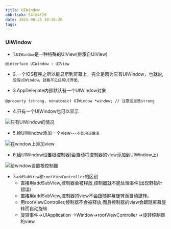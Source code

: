 ```yaml
---
title: UIWindow
abbrlink: 94fd4f29
date: 2015-08-25 10:38:26
tags:
---
```



### UIWindow
- 1.`UIWindow`是一种特殊的UIView(继承自UIView)
```
@interface UIWindow : UIView
```
- 2.一个iOS程序之所以能显示到屏幕上，完全是因为它有UIWindow，也就说,`没有UIWindow，就看不见任何UI界面`,

- 3.AppDelegate内部默认有一个UIWindow对象
```
@property (strong, nonatomic) UIWindow *window; // 注意这里是strong
```

- 4.只有一个UIWindow也可以显示

<!-- more -->

![只有UIWindow的情况](http://upload-images.jianshu.io/upload_images/590107-50aa2d50410d9617.png?imageMogr2/auto-orient/strip%7CimageView2/2/w/1240)

- 5.给UIWindow添加一个view---`不能用该做法`

![在window上添加view](http://upload-images.jianshu.io/upload_images/590107-0b2f159d608cb4f2.png?imageMogr2/auto-orient/strip%7CimageView2/2/w/1240)

- 6.给UIWindow设置根控制器(会自动将控制器的view添加到UIWindow上)

![给window设置根控制器](http://upload-images.jianshu.io/upload_images/590107-1450d63dc1862631.png?imageMogr2/auto-orient/strip%7CimageView2/2/w/1240)


- 7.`addSubView`和`rootViewController`的区别
    - 直接用addSubView,控制器会被释放,控制器就不能处理事件(出现野指针错误)
    - 直接用addSubView,控制器的view不会跟随屏幕旋转而自动旋转。
    - 用rootViewController,控制器不会被释放,而且控制器的view会跟随屏幕旋转而自动旋转
    - 旋转事件->UIApplication ->Window->rootViewController ->旋转控制器的view